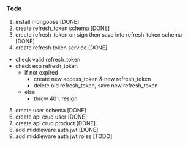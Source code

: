 ### Todo

1. install mongoose [DONE]
2. create refresh_token schema [DONE]
3. create refresh_token on sign then save into refresh_token schema [DONE]
4. create refresh token service [DONE]

- check valid refresh_token
- check exp refresh_token
  - if not expired
    - create new access_token & new refresh_token
    - delete old refresh_token, save new refresh_token
  - else
    - throw 401: resign

5. create user schema [DONE]
6. create api crud user [DONE]
7. create api crud product [DONE]
8. add middleware auth jwt [DONE]
9. add middleware auth jwt roles [TODO]
